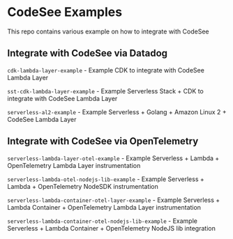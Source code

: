 # CodeSee Examples

This repo contains various example on how to integrate with CodeSee


## Integrate with CodeSee via Datadog
`cdk-lambda-layer-example` - Example CDK to integrate with CodeSee Lambda Layer

`sst-cdk-lambda-layer-example` - Example Serverless Stack + CDK to integrate with CodeSee Lambda Layer

`serverless-al2-example` - Example Serverless + Golang + Amazon Linux 2 + CodeSee Lambda Layer

## Integrate with CodeSee via OpenTelemetry
`serverless-lambda-layer-otel-example` - Example Serverless + Lambda + OpenTelemetry Lambda Layer instrumentation

`serverless-lambda-otel-nodejs-lib-example` - Example Serverless + Lambda + OpenTelemetry NodeSDK instrumentation

`serverless-lambda-container-otel-layer-example` - Example Serverless + Lambda Container + OpenTelemetry Lambda Layer instrumentation

`serverless-lambda-container-otel-nodejs-lib-example` - Example Serverless + Lambda Container + OpenTelemetry NodeJS lib integration
